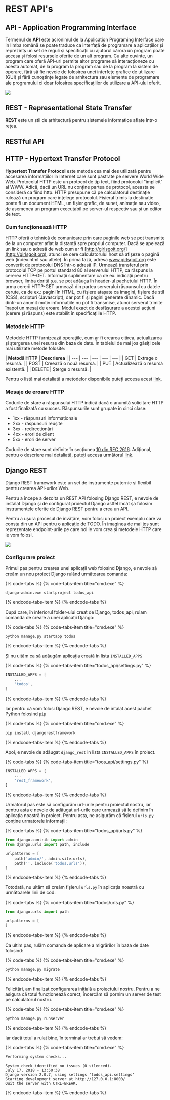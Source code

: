 # REST API's

## API - Application Programming Interface

Termenul de **API** este acronimul de la Application Programing Interface care in limba română se poate traduce ca interfață de programare a aplicațiilor și reprezintș un set de reguli și specificații cu ajutorul cărora un program poate accesa și folosi resursele oferite de un alt program. Cu alte cuvinte, un program care oferă API-uri permite altor programe să interacționeze cu acesta automat, de la program la program sau de la program la sistem de operare, fără să fie nevoie de folosirea unei interfețe grafice de utilizare \(GUI\) și fără cunoștințe legate de arhitectura sau elemente de programare ale programului ci doar folosirea specificațiilor de utilizare a API-ului oferit.

![](../.gitbook/assets/infographic-3.png)

## REST - Representational State Transfer

**REST** este un stil de arhitectură pentru sistemele informatice aflate într-o rețea.



## RESTful API

## HTTP - Hypertext Transfer Protocol

**Hypertext Transfer Protocol** este metoda cea mai des utilizată pentru accesarea informațiilor în Internet care sunt păstrate pe servere World Wide Web. Protocolul HTTP este un protocol de tip text, fiind protocolul "implicit" al WWW. Adică, dacă un URL nu conține partea de protocol, aceasta se consideră ca fiind http. HTTP presupune că pe calculatorul destinație rulează un program care înțelege protocolul. Fișierul trimis la destinație poate fi un document HTML, un fișier grafic, de sunet, animație sau video, de asemenea un program executabil pe server-ul respectiv sau și un editor de text.

### Cum funcționează HTTP

HTTP oferă o tehnică de comunicare prin care paginile web se pot transmite de la un computer aflat la distanță spre propriul computer. Dacă se apelează un link sau o adresă de web cum ar fi [http://girlsgoit.org/](http://girlsgoit.org), atunci se cere calculatorului host să afișeze o pagină web \(index.html sau altele\). În prima fază, adresa  www.girlsgoit.org este convertit de protocolul DNS într-o adresă IP. Urmează transferul prin protocolul TCP pe portul standard 80 al serverului HTTP, ca răspuns la cererea HTTP-GET. Informații suplimentare ca de ex. indicații pentru browser, limba dorită ș.a. se pot adăuga în header-ul pachetului HTTP. În urma cererii HTTP-GET urmează din partea serverului răspunsul cu datele cerute, ca de ex.: pagini în HTML, cu fișiere atașate ca imagini, fișiere de stil \(CSS\), scripturi \(Javascript\), dar pot fi și pagini generate dinamic. Dacă dintr-un anumit motiv informațiile nu pot fi transmise, atunci serverul trimite înapoi un mesaj de eroare. Modul exact de desfășurare a acestei acțiuni \(cerere și răspuns\) este stabilit în specificațiile HTTP.

### Metodele HTTP

Metodele HTTP furnizează operaţiile, cum ar fi crearea citirea, actualizarea şi ştergerea unei resurse din baza de date. În tablelul de mai jos găsiți cele mai utilizate metode folosite:

|  **Metodă HTTP** | **Descrierea** |
| --- | --- | --- | --- | --- |
| GET | Extrage o resursă. |
| POST |  Creează o nouă resursă. |
| PUT | Actualizează o resursă existentă. |
| DELETE | Șterge o resursă. |

Pentru o listă mai detaliată a metodelor disponibile puteți accesa acest [link](https://developer.mozilla.org/en-US/docs/Web/HTTP/Methods).

### Mesaje de eroare HTTP

Codurile de stare a răspunsului HTTP indică dacă o anumită solicitare HTTP a fost finalizată cu succes. Răspunsurile sunt grupate în cinci clase: 

* 1xx - răspunsuri informaționale
* 2xx - răspunsuri reușite
* 3xx - redirecționări
* 4xx - erori de client
* 5xx - erori de server

Codurile de stare sunt definite în secțiunea [10 din RFC 2616](https://tools.ietf.org/html/rfc2616#section-10). Adițional, pentru o descriere mai detaliată, puteți accesa următorul [link](https://developer.mozilla.org/en-US/docs/Web/HTTP/Status).

## Django REST

Django REST framework este un set de instrumente puternic și flexibil pentru crearea API-urilor Web.

Pentru a începe a dezolta un REST API folosing Django REST, e nevoie de instalat Django și de configurat proiectul Django astfel încât șa folosim instrumentele oferite de Django REST pentru a crea un API. 

Pentru a ușura procesul de învățăre, vom folosi un proiect exemplu care va consta din un API pentru o aplicație de TODO. În imaginea de mai jos sunt reprezentate endpoint-urile pe care noi le vom crea și metodele HTTP care le vom folosi.

![](../.gitbook/assets/image%20%2888%29.png)

### Configurare proiect

Primul pas pentru crearea unei aplicații web folosind Django, e nevoie să creăm un nou proiect Django rulând următoarea comanda:

{% code-tabs %}
{% code-tabs-item title="cmd.exe" %}
```text
django-admin.exe startproject todos_api
```
{% endcode-tabs-item %}
{% endcode-tabs %}

După care, în interiorul folder-ului creat de Django, todos\_api, rulam comanda de creare a unei aplicații Django:

{% code-tabs %}
{% code-tabs-item title="cmd.exe" %}
```text
python manage.py startapp todos
```
{% endcode-tabs-item %}
{% endcode-tabs %}

Și nu uităm ca să adăugăm aplicația creată în lista `INSTALLED_APPS`  

{% code-tabs %}
{% code-tabs-item title="todos\_api/settings.py" %}
```python
INSTALLED_APPS = [
    ...
    'todos',
]
```
{% endcode-tabs-item %}
{% endcode-tabs %}

Iar pentru că vom folosi Django REST, e nevoie de intalat acest pachet Python folosind `pip`

{% code-tabs %}
{% code-tabs-item title="cmd.exe" %}
```text
pip install djangorestframework
```
{% endcode-tabs-item %}
{% endcode-tabs %}

Apoi, e nevoie de adăugat `django_rest` in lista `INSTALLED_APPS` în proiect.

{% code-tabs %}
{% code-tabs-item title="toos\_api/settings.py" %}
```python
INSTALLED_APPS = [
    ...
    'rest_framework',
]
```
{% endcode-tabs-item %}
{% endcode-tabs %}

Urmatorul pas este să configurăm url-urile pentru proiectul nostru, iar pentru asta e nevoie de adăugat url-urile care urmează să le definim în aplicația noastră în proiect. Pentru asta, ne asigurăm că fișierul `urls.py` conține urmatorele informații:

{% code-tabs %}
{% code-tabs-item title="todos\_api/urls.py" %}
```python
from django.contrib import admin
from django.urls import path, include

urlpatterns = [
    path('admin/', admin.site.urls),
    path('', include('todos.urls')),
]
```
{% endcode-tabs-item %}
{% endcode-tabs %}

Totodată, nu uităm să creăm fișierul `urls.py` în aplicația noastră cu următoarele linii de cod:

{% code-tabs %}
{% code-tabs-item title="todos/urls.py" %}
```python
from django.urls import path

urlpatterns = [
]
```
{% endcode-tabs-item %}
{% endcode-tabs %}

Ca ultim pas, rulăm comanda de aplicare a migrărilor în baza de date folosind:

{% code-tabs %}
{% code-tabs-item title="cmd.exe" %}
```text
python manage.py migrate
```
{% endcode-tabs-item %}
{% endcode-tabs %}

Felicitări, am finalizat configurarea inițială a proiectului nostru. Pentru a ne asigura că totul funcționează corect, încercăm să pornim un server de test pe calculatorul nostru.

{% code-tabs %}
{% code-tabs-item title="cmd.exe" %}
```text
python manage.py runserver
```
{% endcode-tabs-item %}
{% endcode-tabs %}

Iar dacă totul a rulat bine, în terminal ar trebui să vedem:

{% code-tabs %}
{% code-tabs-item title="cmd.exe" %}
```text
Performing system checks...

System check identified no issues (0 silenced).
July 17, 2018 - 13:50:38
Django version 2.0.7, using settings 'todos_api.settings'
Starting development server at http://127.0.0.1:8000/
Quit the server with CTRL-BREAK.
```
{% endcode-tabs-item %}
{% endcode-tabs %}



